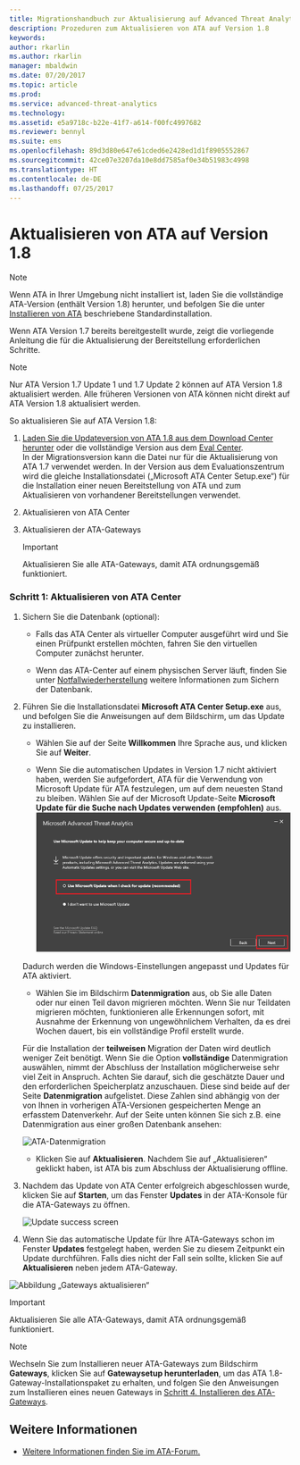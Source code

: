 ```yaml
---
title: Migrationshandbuch zur Aktualisierung auf Advanced Threat Analytics 1.8 | Microsoft-Dokumentation
description: Prozeduren zum Aktualisieren von ATA auf Version 1.8
keywords: 
author: rkarlin
ms.author: rkarlin
manager: mbaldwin
ms.date: 07/20/2017
ms.topic: article
ms.prod: 
ms.service: advanced-threat-analytics
ms.technology: 
ms.assetid: e5a9718c-b22e-41f7-a614-f00fc4997682
ms.reviewer: bennyl
ms.suite: ems
ms.openlocfilehash: 89d3d80e647e61cded6e2428ed1d1f8905552867
ms.sourcegitcommit: 42ce07e3207da10e8dd7585af0e34b51983c4998
ms.translationtype: HT
ms.contentlocale: de-DE
ms.lasthandoff: 07/25/2017
---
```

# <a name="updating-ata-to-version-18"></a>Aktualisieren von ATA auf Version 1.8

> [!NOTE] 
> Wenn ATA in Ihrer Umgebung nicht installiert ist, laden Sie die vollständige ATA-Version (enthält Version 1.8) herunter, und befolgen Sie die unter [Installieren von ATA](install-ata-step1.md) beschriebene Standardinstallation.

Wenn ATA Version 1.7 bereits bereitgestellt wurde, zeigt die vorliegende Anleitung die für die Aktualisierung der Bereitstellung erforderlichen Schritte.

> [!NOTE] 
>  Nur ATA Version 1.7 Update 1 und 1.7 Update 2 können auf ATA Version 1.8 aktualisiert werden. Alle früheren Versionen von ATA können nicht direkt auf ATA Version 1.8 aktualisiert werden.

So aktualisieren Sie auf ATA Version 1.8:

1.  [Laden Sie die Updateversion von ATA 1.8 aus dem Download Center herunter](https://www.microsoft.com/download/details.aspx?id=55536) oder die vollständige Version aus dem [Eval Center](http://www.microsoft.com/evalcenter/evaluate-microsoft-advanced-threat-analytics).<br>
In der Migrationsversion kann die Datei nur für die Aktualisierung von ATA 1.7 verwendet werden. In der Version aus dem Evaluationszentrum wird die gleiche Installationsdatei („Microsoft ATA Center Setup.exe“) für die Installation einer neuen Bereitstellung von ATA und zum Aktualisieren von vorhandener Bereitstellungen verwendet.

2.  Aktualisieren von ATA Center

4.  Aktualisieren der ATA-Gateways

    > [!IMPORTANT]
    > Aktualisieren Sie alle ATA-Gateways, damit ATA ordnungsgemäß funktioniert.

### <a name="step-1-update-the-ata-center"></a>Schritt 1: Aktualisieren von ATA Center

1.  Sichern Sie die Datenbank (optional):

    -   Falls das ATA Center als virtueller Computer ausgeführt wird und Sie einen Prüfpunkt erstellen möchten, fahren Sie den virtuellen Computer zunächst herunter.

    -   Wenn das ATA-Center auf einem physischen Server läuft, finden Sie unter [Notfallwiederherstellung](disaster-recovery.md) weitere Informationen zum Sichern der Datenbank.

2.  Führen Sie die Installationsdatei **Microsoft ATA Center Setup.exe** aus, und befolgen Sie die Anweisungen auf dem Bildschirm, um das Update zu installieren.

    -  Wählen Sie auf der Seite **Willkommen** Ihre Sprache aus, und klicken Sie auf **Weiter**.

    -  Wenn Sie die automatischen Updates in Version 1.7 nicht aktiviert haben, werden Sie aufgefordert, ATA für die Verwendung von Microsoft Update für ATA festzulegen, um auf dem neuesten Stand zu bleiben.  Wählen Sie auf der Microsoft Update-Seite **Microsoft Update für die Suche nach Updates verwenden (empfohlen)** aus.
    ![ATA-Aktualisierung](media/ata_ms_update.png)
     
     Dadurch werden die Windows-Einstellungen angepasst und Updates für ATA aktiviert. 
    
    -  Wählen Sie im Bildschirm **Datenmigration** aus, ob Sie alle Daten oder nur einen Teil davon migrieren möchten. Wenn Sie nur Teildaten migrieren möchten, funktionieren alle Erkennungen sofort, mit Ausnahme der Erkennung von ungewöhnlichem Verhalten, da es drei Wochen dauert, bis ein vollständige Profil erstellt wurde.  
    
    Für die Installation der **teilweisen** Migration der Daten wird deutlich weniger Zeit benötigt. Wenn Sie die Option **vollständige** Datenmigration auswählen, nimmt der Abschluss der Installation möglicherweise sehr viel Zeit in Anspruch. Achten Sie darauf, sich die geschätzte Dauer und den erforderlichen Speicherplatz anzuschauen. Diese sind beide auf der Seite **Datenmigration** aufgelistet. Diese Zahlen sind abhängig von der von Ihnen in vorherigen ATA-Versionen gespeicherten Menge an erfasstem Datenverkehr. Auf der Seite unten können Sie sich z.B. eine Datenmigration aus einer großen Datenbank ansehen:
         
    ![ATA-Datenmigration](media/migration-data-migration.png)

    -  Klicken Sie auf **Aktualisieren**. Nachdem Sie auf „Aktualisieren“ geklickt haben, ist ATA bis zum Abschluss der Aktualisierung offline.

4.  Nachdem das Update von ATA Center erfolgreich abgeschlossen wurde, klicken Sie auf **Starten**, um das Fenster **Updates** in der ATA-Konsole für die ATA-Gateways zu öffnen.

    ![Update success screen](media/migration-center-success.png)

5.  Wenn Sie das automatische Update für Ihre ATA-Gateways schon im Fenster **Updates** festgelegt haben, werden Sie zu diesem Zeitpunkt ein Update durchführen. Falls dies nicht der Fall sein sollte, klicken Sie auf **Aktualisieren** neben jedem ATA-Gateway.
  
![Abbildung „Gateways aktualisieren“](media/migration-update-gw.png)

  
> [!IMPORTANT] 
> Aktualisieren Sie alle ATA-Gateways, damit ATA ordnungsgemäß funktioniert.
 
> [!NOTE] 
> Wechseln Sie zum Installieren neuer ATA-Gateways zum Bildschirm **Gateways**, klicken Sie auf **Gatewaysetup herunterladen**, um das ATA 1.8-Gateway-Installationspaket zu erhalten, und folgen Sie den Anweisungen zum Installieren eines neuen Gateways in [Schritt 4. Installieren des ATA-Gateways](install-ata-step4.md).


## <a name="see-also"></a>Weitere Informationen

- [Weitere Informationen finden Sie im ATA-Forum.](https://social.technet.microsoft.com/Forums/security/home?forum=mata)
